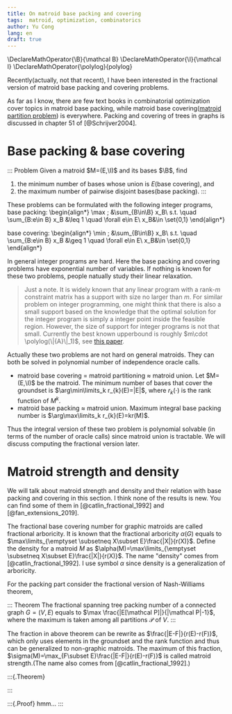 ```yaml
---
title: On matroid base packing and covering
tags:  matroid, optimization, combinatorics
author: Yu Cong
lang: en
draft: true
---
```


\DeclareMathOperator{\B}{\mathcal B}
\DeclareMathOperator{\I}{\mathcal I}
\DeclareMathOperator{\polylog}{polylog}

Recently(actually, not that recent), I have been interested in the fractional version of matroid base packing and covering problems.

As far as I know, there are few text books in combinatorial optimization cover topics in matroid base packing, while matroid base covering([matroid partition problem](https://en.wikipedia.org/wiki/Matroid_partitioning)) is everywhere.
Packing and covering of trees in graphs is discussed in chapter 51 of [@Schrijver2004].

# Base packing & base covering

::: Problem
Given a matroid $M=(E,\I)$ and its bases $\B$, find

1. the minimum number of bases whose union is $E$(base covering), and
2. the maximum number of pairwise disjoint bases(base packing).
:::

These problems can be formulated with the following integer programs,
base packing:
\begin{align*}
\max \; &\sum_{B\in\B} x_B\\
s.t. \quad \sum_{B:e\in B} x_B &\leq 1 \quad \forall e\in E\\
x_B&\in \set{0,1}
\end{align*}

base covering:
\begin{align*}
\min \; &\sum_{B\in\B} x_B\\
s.t. \quad \sum_{B:e\in B} x_B &\geq 1 \quad \forall e\in E\\
x_B&\in \set{0,1}
\end{align*}

In general integer programs are hard. Here the base packing and covering problems have
exponential number of variables. If nothing is known for these two problems, people 
natually study their linear relaxation.

> Just a note. It is widely known that any linear program with a rank-$m$ constraint 
> matrix has a support with size no larger than $m$. For similar problem on integer programming,
> one might think that there is also a small support based on the knowledge that the optimal 
> solution for the integer program is simply a integer point inside the feasible region.
> However, the size of support for integer programs is not that small. Currently the best known 
> upperbound is roughly $m\cdot \polylog(\|{A}\|_1)$, see [this paper](https://drops.dagstuhl.de/storage/00lipics/lipics-vol283-isaac2023/LIPIcs.ISAAC.2023.13/LIPIcs.ISAAC.2023.13.pdf).

Actually these two problems are not hard on general matroids. 
They can both be solved in polynomial number of independence oracle calls.

- matroid base covering = matroid partitioning ≈ matroid union. Let $M=(E,\I)$ be the matroid. The minimum number of bases that cover the groundset is $\arg\min\limits_k r_{k}(E)=|E|$, where $r_{k}(\cdot)$ is the rank function of $M^k$.
- matroid base packing ≈ matroid union. Maximum integral base packing number is $\arg\max\limits_k r_{k}(E)=kr(M)$.

Thus the integral version of these two problem is polynomial solvable (in terms of the number of oracle calls) since matroid union is tractable. We will discuss computing the fractional version later.

# Matroid strength and density

We will talk about matroid strength and density and their relation with base packing and covering in this section. 
I think none of the results is new. You can find some of them in [@catlin_fractional_1992] and [@fan_extensions_2019].

The fractional base covering number for graphic matroids are called fractional arboricity. It is known that the fractional arboricity $\alpha(G)$ equals to $\max\limits_{\emptyset \subsetneq X\subset E}\frac{|X|}{r(X)}$. Define the density for a matroid $M$ as $\alpha(M)=\max\limits_{\emptyset \subsetneq X\subset E}\frac{|X|}{r(X)}$. The name "density" comes from [@catlin_fractional_1992]. I use symbol $\alpha$ since density is a generalization of arboricity.

For the packing part consider the fractional version of Nash-Williams theorem,

::: Theorem
The fractional spanning tree packing number of a connected graph $G=(V,E)$ equals to $\max \frac{|E[\mathcal P]|}{|\mathcal P|-1}$, where the maximum is taken among all partitions $\mathcal P$ of $V$.
:::

The fraction in above theorem can be rewrite as $\frac{|E-F|}{r(E)-r(F)}$, which only uses elements in the groundset and the rank function and thus can be generalized to non-graphic matroids. The maximum of this fraction, $\sigma(M)=\max_{F\subset E}\frac{|E-F|}{r(E)-r(F)}$ is called matroid strength.(The name also comes from [@catlin_fractional_1992].)


:::{.Theorem}

:::

:::{.Proof}
hmm...
:::